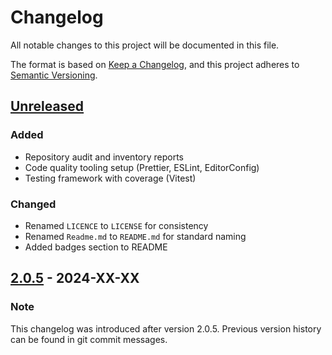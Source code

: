 # Changelog

All notable changes to this project will be documented in this file.

The format is based on [Keep a Changelog](https://keepachangelog.com/en/1.0.0/),
and this project adheres to [Semantic Versioning](https://semver.org/spec/v2.0.0.html).

## [Unreleased]

### Added

- Repository audit and inventory reports
- Code quality tooling setup (Prettier, ESLint, EditorConfig)
- Testing framework with coverage (Vitest)

### Changed

- Renamed `LICENCE` to `LICENSE` for consistency
- Renamed `Readme.md` to `README.md` for standard naming
- Added badges section to README

## [2.0.5] - 2024-XX-XX

### Note

This changelog was introduced after version 2.0.5. Previous version history can be found in git commit messages.

[Unreleased]: https://github.com/Isqanderm/data-mapper/compare/v2.0.5...HEAD
[2.0.5]: https://github.com/Isqanderm/data-mapper/releases/tag/v2.0.5
